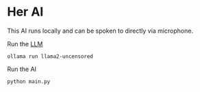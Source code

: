 # Her AI 
This AI runs locally and can be spoken to directly via microphone. 


Run the [LLM](https://ollama.com/library/llama2-uncensored)
```shell
ollama run llama2-uncensored
```
Run the AI 
````shell
python main.py
````
